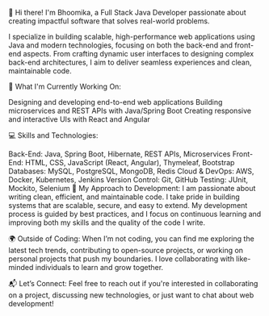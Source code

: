 👋 Hi there! I'm Bhoomika, a Full Stack Java Developer passionate about creating impactful software that solves real-world problems.

I specialize in building scalable, high-performance web applications using Java and modern technologies, focusing on both the back-end and front-end aspects. From crafting dynamic user interfaces to designing complex back-end architectures, I aim to deliver seamless experiences and clean, maintainable code.

🌱 What I'm Currently Working On:

Designing and developing end-to-end web applications
Building microservices and REST APIs with Java/Spring Boot
Creating responsive and interactive UIs with React and Angular

💻 Skills and Technologies:

Back-End: Java, Spring Boot, Hibernate, REST APIs, Microservices
Front-End: HTML, CSS, JavaScript (React, Angular), Thymeleaf, Bootstrap
Databases: MySQL, PostgreSQL, MongoDB, Redis
Cloud & DevOps: AWS, Docker, Kubernetes, Jenkins
Version Control: Git, GitHub
Testing: JUnit, Mockito, Selenium
🔧 My Approach to Development:
I am passionate about writing clean, efficient, and maintainable code. I take pride in building systems that are scalable, secure, and easy to extend. My development process is guided by best practices, and I focus on continuous learning and improving both my skills and the quality of the code I write.

🌍 Outside of Coding:
When I’m not coding, you can find me exploring the latest tech trends, contributing to open-source projects, or working on personal projects that push my boundaries. I love collaborating with like-minded individuals to learn and grow together.

📬 Let’s Connect:
Feel free to reach out if you're interested in collaborating on a project, discussing new technologies, or just want to chat about web development!

